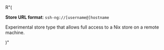 R"(

**Store URL format**: `ssh-ng://[username@]hostname`

Experimental store type that allows full access to a Nix store on a
remote machine.

)"
